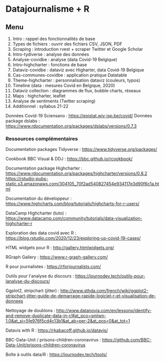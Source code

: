 # Datajournalisme + R 

## Menu

1. Intro : rappel des fonctionnalités de base
2. Types de fichiers : ouvrir des fichiers CSV, JSON, PDF
3. Scraping : introduction rvest + scraper Twitter et Google Scholar
4. Intro-tydiverse : analyse des données
5. Analyse-covidbe : analyse (data Covid-19 Belgique)
6. Intro-highcharter : fonctions de base
7. Dataviz-covidbe : dataviz avec Higharter, data Covid-19 Belgique
8. Cas-communes-covidbe : application pratique Datatable
9. Theme-highcharter : personnalisation dataviz (couleurs, typos)
10. Timeline (data : mesures Covid en Belgique, 2020)
11. Dataviz collection : diagrammes de flux, bubble charts, réseaux
12. Maps : highcharter, leaflet
13. Analyse de sentiments (Twitter scraping)
14. Additionnel : syllabus 21-22

Données Covid-19 Sciensano : https://epistat.wiv-isp.be/covid/
Données package dslabs : https://www.rdocumentation.org/packages/dslabs/versions/0.7.3

### Ressources complémentaires

Documentation packages Tidyverse : https://www.tidyverse.org/packages/

Cookbook BBC Visual & DDJ : https://bbc.github.io/rcookbook/

Documentation package Highcharter : https://www.rdocumentation.org/packages/highcharter/versions/0.8.2
https://rstudio-pubs-static.s3.amazonaws.com/304105_70f2ad540827454e934117e3d90f6c1a.html

Documentation du développeur : https://www.highcharts.com/blog/tutorials/highcharts-for-r-users/

DataCamp Highcharter (tuto) : https://www.datacamp.com/community/tutorials/data-visualization-highcharter-r

Exploration des data covid avec R : https://blog.rstudio.com/2020/12/23/exploring-us-covid-19-cases/

HTML widgets pour R : http://gallery.htmlwidgets.org/

RGraph Gallery : https://www.r-graph-gallery.com/

R pour journalistes : https://rforjournalists.com/

Outils pour l'analyse du discours : https://journodev.tech/outils-pour-lanalyse-du-discours/

Ggplot2, stripchart (jitter) : http://www.sthda.com/french/wiki/ggplot2-stripchart-jitter-guide-de-demarrage-rapide-logiciel-r-et-visualisation-de-donnees

Nettoyage de doublons : http://www.datanovia.com/en/lessons/identify-and-remove-duplicate-data-in-r/#at_pco=smlwn-1.0&at_si=5fe976f5cd4c13b1&at_ab=per-2&at_pos=0&at_tot=1

Datavis with R : https://rkabacoff.github.io/datavis/

BBC-Data-Unit / prisons-children-coronavirus  : https://github.com/BBC-Data-Unit/prisons-children-coronavirus

Boîte à outils data/R : https://journodev.tech/tools/ 
